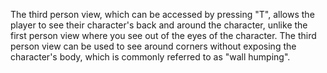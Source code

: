 The third person view, which can be accessed by pressing "T", allows the player
to see their character's back and around the character, unlike the first person
view where you see out of the eyes of the character. The third person view can
be used to see around corners without exposing the character's body, which is
commonly referred to as "wall humping".


